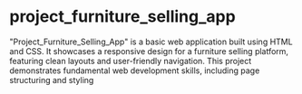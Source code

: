 # project_furniture_selling_app
"Project_Furniture_Selling_App" is a basic web application built using HTML and CSS. It showcases a responsive design for a furniture selling platform, featuring clean layouts and user-friendly navigation. This project demonstrates fundamental web development skills, including page structuring and styling
